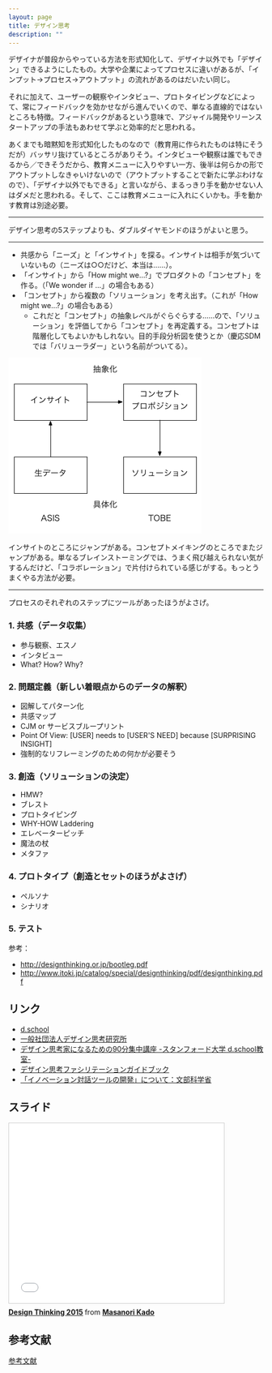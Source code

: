 ```yaml
---
layout: page
title: デザイン思考
description: ""
---
```


デザイナが普段からやっている方法を形式知化して、デザイナ以外でも「デザイン」できるようにしたもの。大学や企業によってプロセスに違いがあるが、「インプット→プロセス→アウトプット」の流れがあるのはだいたい同じ。

それに加えて、ユーザーの観察やインタビュー、プロトタイピングなどによって、常にフィードバックを効かせながら進んでいくので、単なる直線的ではないところも特徴。フィードバックがあるという意味で、アジャイル開発やリーンスタートアップの手法もあわせて学ぶと効率的だと思われる。

あくまでも暗黙知を形式知化したものなので（教育用に作られたものは特にそうだが）バッサリ抜けているところがありそう。インタビューや観察は誰でもできるから／できそうだから、教育メニューに入りやすい一方、後半は何らかの形でアウトプットしなきゃいけないので（アウトプットすることで新たに学ぶわけなので）、「デザイナ以外でもできる」と言いながら、まるっきり手を動かせない人はダメだと思われる。そして、ここは教育メニューに入れにくいかも。手を動かす教育は別途必要。

<hr>

デザイン思考の5ステップよりも、ダブルダイヤモンドのほうがよいと思う。

<hr>

* 共感から「ニーズ」と「インサイト」を探る。インサイトは相手が気づいていないもの（ニーズは○○だけど、本当は……）。
* 「インサイト」から「How might we...?」でプロダクトの「コンセプト」を作る。（「We wonder if ...」の場合もある）
* 「コンセプト」から複数の「ソリューション」を考え出す。（これが「How might we...?」の場合もある）
  * これだと「コンセプト」の抽象レベルがぐらぐらする……ので、「ソリューション」を評価してから「コンセプト」を再定義する。コンセプトは階層化してもよいかもしれない。目的手段分析図を使うとか（慶応SDMでは「バリューラダー」という名前がついてる）。

![Alt Text](designthinking-process.png)

インサイトのところにジャンプがある。コンセプトメイキングのところでまたジャンプがある。単なるブレインストーミングでは、うまく飛び越えられない気がするんだけど、「コラボレーション」で片付けられている感じがする。もっとうまくやる方法が必要。

<hr>


プロセスのそれぞれのステップにツールがあったほうがよさげ。

### 1. 共感（データ収集）
* 参与観察、エスノ
* インタビュー
* What? How? Why?

### 2. 問題定義（新しい着眼点からのデータの解釈）
* 図解してパターン化
* 共感マップ
* CJM or サービスブループリント
* Point Of View: [USER] needs to [USER'S NEED] because [SURPRISING INSIGHT]
* 強制的なリフレーミングのための何かが必要そう

### 3. 創造（ソリューションの決定）
* HMW?
* ブレスト
* プロトタイピング
* WHY-HOW Laddering
* エレベーターピッチ
* 魔法の杖
* メタファ

### 4. プロトタイプ（創造とセットのほうがよさげ）
* ペルソナ
* シナリオ

### 5. テスト

参考：

* http://designthinking.or.jp/bootleg.pdf
* http://www.itoki.jp/catalog/special/designthinking/pdf/designthinking.pdf

## リンク

* [d.school](http://dschool.stanford.edu/)
* [一般社団法人デザイン思考研究所](http://designthinking.or.jp/)
* [デザイン思考家になるための90分集中講座 -スタンフォード大学 d.school教室-](http://designthinking.or.jp/index.php?video)
* [デザイン思考ファシリテーションガイドブック](http://www.itoki.jp/catalog/special/designthinking/)
* [「イノベーション対話ツールの開発」について：文部科学省](http://www.mext.go.jp/a_menu/shinkou/sangaku/1347910.htm)

## スライド

<iframe src="//www.slideshare.net/slideshow/embed_code/key/KqPfYWwW8eQVob" width="425" height="355" frameborder="0" marginwidth="0" marginheight="0" scrolling="no" style="border:1px solid #CCC; border-width:1px; margin-bottom:5px; max-width: 100%;" allowfullscreen> </iframe> <div style="margin-bottom:5px"> <strong> <a href="//www.slideshare.net/kdmsnr/design-thinking-2015" title="Design Thinking 2015" target="_blank">Design Thinking 2015</a> </strong> from <strong><a href="//www.slideshare.net/kdmsnr" target="_blank">Masanori Kado</a></strong> </div>


## 参考文献

[参考文献](/bib/design-thinking/)
